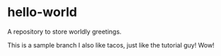 # hello-world
A repository to store worldly greetings.

This is a sample branch
I also like tacos, just like the tutorial guy! Wow!

